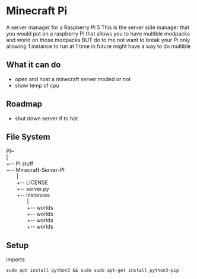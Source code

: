 # Minecraft Pi
 A server manager for a Raspberry Pi 5
This is the server side manager that you would put on a raspberry Pi that allows you to have multible modpacks and world on those modpacks BUT do to me not want to break your Pi only allowing 1 instance to run at 1 time in future might have a way to do multible

## What it can do
* open and host a minecraft server moded or not
* show temp of cpu


## Roadmap
* shut down server if to hot


## File System

PI~\
|\
+-- PI stuff\
+-- Minecraft-Server-PI\
&emsp;&emsp;|\
&emsp;&emsp;+-- LICENSE\
&emsp;&emsp;+-- server.py\
&emsp;&emsp;+-- instances\
&emsp;&emsp;&emsp;&emsp;|\
&emsp;&emsp;&emsp;&emsp;+-- worlds\
&emsp;&emsp;&emsp;&emsp;+-- worlds\
&emsp;&emsp;&emsp;&emsp;+-- worlds\
&emsp;&emsp;&emsp;&emsp;+-- worlds


## Setup
imports
``` 
sudo apt install python3 && sudo sudo apt-get install python3-pip
```
